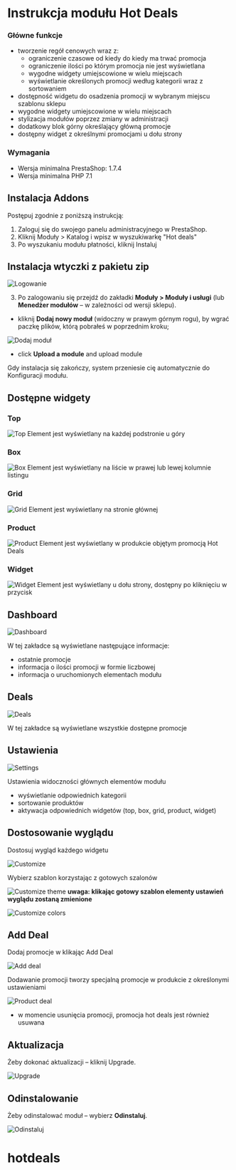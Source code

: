 # Instrukcja modułu Hot Deals

### Główne funkcje
- tworzenie regół cenowych wraz z:
  - ograniczenie czasowe od kiedy do kiedy ma trwać promocja
  - ograniczenie ilości po którym promocja nie jest wyświetlana
  - wygodne widgety umiejscowione w wielu miejscach
  - wyświetlanie określonych promocji według kategorii wraz z sortowaniem
- dostępność widgetu do osadzenia promocji w wybranym miejscu szablonu sklepu
- wygodne widgety umiejscowione w wielu miejscach
- stylizacja modułów poprzez zmiany w administracji
- dodatkowy blok górny określający główną promocje
- dostępny widget z określnymi promocjami u dołu strony

### Wymagania
- Wersja minimalna PrestaShop: 1.7.4
- Wersja minimalna PHP 7.1

## Instalacja Addons
Postępuj zgodnie z poniższą instrukcją:

1. Zaloguj się do swojego panelu administracyjnego w PrestaShop.
2. Kliknij Moduły > Katalog i wpisz w wyszukiwarkę "Hot deals"
3. Po wyszukaniu modułu płatności, kliknij Instaluj

## Instalacja wtyczki z pakietu zip

![Logowanie](https://raw.githubusercontent.com/coalacode-com/hotdeals/main/img/install-login.png)

3) Po zalogowaniu się przejdź do zakładki **Moduły > Moduły i usługi** (lub **Menedżer modułów** – w zależności od wersji sklepu).
- kliknij **Dodaj nowy moduł** (widoczny w prawym górnym rogu), by wgrać paczkę plików, którą pobrałeś w poprzednim kroku;

![Dodaj moduł](https://raw.githubusercontent.com/coalacode-com/hotdeals/main/img/install-upload-button.png)

- click **Upload a module** and upload module

Gdy instalacja się zakończy, system przeniesie cię automatycznie do Konfiguracji modułu.


## Dostępne widgety

### Top
![Top](https://raw.githubusercontent.com/coalacode-com/hotdeals/main/img/widget-top.png)
Element jest wyświetlany na każdej podstronie u góry

### Box
![Box](https://raw.githubusercontent.com/coalacode-com/hotdeals/main/img/widget-box.png)
Element jest wyświetlany na liście w prawej lub lewej kolumnie listingu

### Grid
![Grid](https://raw.githubusercontent.com/coalacode-com/hotdeals/main/img/widget-grid.png)
Element jest wyświetlany na stronie głównej

### Product
![Product](https://raw.githubusercontent.com/coalacode-com/hotdeals/main/img/widget-product.png)
Element jest wyświetlany w produkcie objętym promocją Hot Deals

### Widget
![Widget](https://raw.githubusercontent.com/coalacode-com/hotdeals/main/img/widget-footer.png)
Element jest wyświetlany u dołu strony, dostępny po kliknięciu w przycisk


## Dashboard
![Dashboard](https://raw.githubusercontent.com/coalacode-com/hotdeals/main/img/dashboard.png)

W tej zakładce są wyświetlane następujące informacje:
- ostatnie promocje
- informacja o ilości promocji w formie liczbowej
- informacja o uruchomionych elementach modułu

## Deals
![Deals](https://raw.githubusercontent.com/coalacode-com/hotdeals/main/img/deals.png)

W tej zakładce są wyświetlane wszystkie dostępne promocje

## Ustawienia

![Settings](https://raw.githubusercontent.com/coalacode-com/hotdeals/main/img/settings.png)

Ustawienia widoczności głównych elementów modułu
- wyświetlanie odpowiednich kategorii
- sortowanie produktów
- aktywacja odpowiednich widgetów (top, box, grid, product, widget)


## Dostosowanie wyglądu

Dostosuj wygląd każdego widgetu

![Customize](https://raw.githubusercontent.com/coalacode-com/hotdeals/main/img/design.png)

Wybierz szablon korzystając z gotowych szalonów

![Customize theme](https://raw.githubusercontent.com/coalacode-com/hotdeals/main/img/design-theme.png)
**uwaga: klikając gotowy szablon elementy ustawień wyglądu zostaną zmienione**

![Customize colors](https://raw.githubusercontent.com/coalacode-com/hotdeals/main/img/design-theme-colors.png)

## Add Deal
Dodaj promocje w klikając Add Deal

![Add deal](https://raw.githubusercontent.com/coalacode-com/hotdeals/main/img/create-deal.png)

Dodawanie promocji tworzy specjalną promocje w produkcie z określonymi ustawieniami

![Product deal](https://raw.githubusercontent.com/coalacode-com/hotdeals/main/img/product-prices.png)

- w momencie usunięcia promocji, promocja hot deals jest również usuwana


## Aktualizacja
Żeby dokonać aktualizacji – kliknij Upgrade.

![Upgrade](https://raw.githubusercontent.com/coalacode-com/hotdeals/main/img/upgrade.png)

## Odinstalowanie
Żeby odinstalować moduł – wybierz **Odinstaluj**.

![Odinstaluj](https://raw.githubusercontent.com/coalacode-com/hotdeals/main/img/uninstall.png)
# hotdeals
